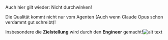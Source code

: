 Auch hier gilt wieder: Nicht durchwinken!

Die Qualität kommt nicht nur vom Agenten (Auch wenn Claude Opus schon verdammt gut schreibt)! 

Insbesondere die **Zielstellung** wird durch den **Engineer** gemacht!![alt text](image.png)